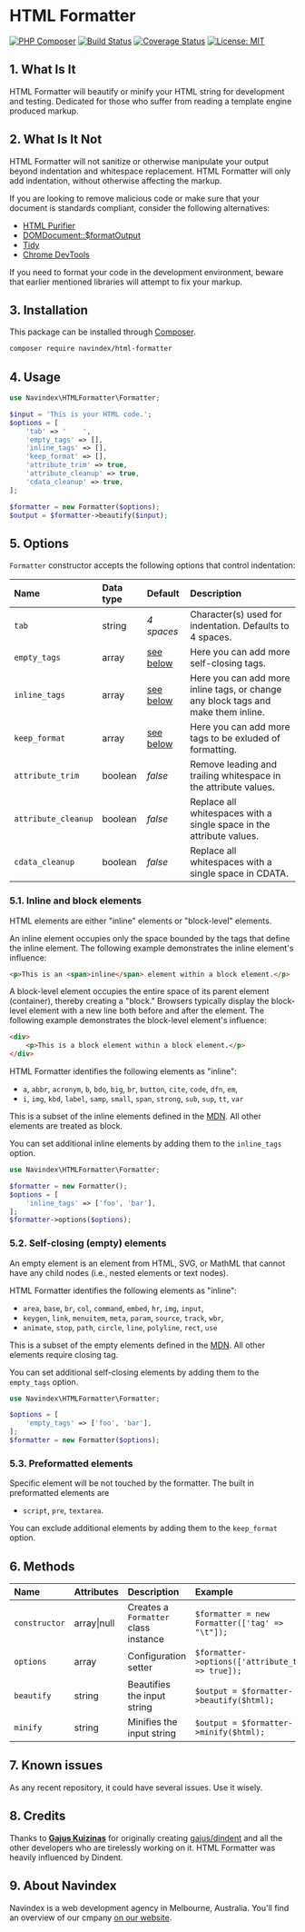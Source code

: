 # HTML Formatter

[![PHP Composer](https://github.com/navindex/html-formatter/actions/workflows/php.yml/badge.svg)](https://github.com/navindex/html-formatter/actions/workflows/php.yml)
 [![Build Status](https://app.travis-ci.com/navindex/html-formatter.svg?branch=master)](https://app.travis-ci.com/navindex/html-formatter)
 [![Coverage Status](https://coveralls.io/repos/github/navindex/html-formatter/badge.svg)](https://coveralls.io/github/navindex/html-formatter)
 [![License: MIT](https://img.shields.io/badge/License-MIT-yellow.svg)](https://opensource.org/licenses/MIT)
 
<!-- [![Build Status](https://travis-ci.org/gajus/html formatter.png?branch=master)](https://travis-ci.org/navindex/html-formatter)
[![Coverage Status](https://coveralls.io/repos/gajus/html formatter/badge.png?branch=master)](https://coveralls.io/r/navindex/html-formatter?branch=master)
[![Latest Stable Version](https://poser.pugx.org/gajus/html formatter/version.png)](https://packagist.org/packages/navindex/html-formatter)
[![License](https://poser.pugx.org/gajus/html formatter/license.png)](https://packagist.org/packages/navindex/html-formatter) -->

<!-- [![Latest Version](https://img.shields.io/github/release/spatie/analytics-statistics.svg?style=flat-square)](https://github.com/spatie/analytics-statistics/releases)
[![Software License](https://img.shields.io/badge/license-MIT-brightgreen.svg?style=flat-square)](LICENSE.md)
[![Build Status](https://img.shields.io/travis/spatie/analytics-statistics/master.svg?style=flat-square)](https://travis-ci.org/spatie/analytics-statistics)
[![Quality Score](https://img.shields.io/scrutinizer/g/spatie/analytics-statistics.svg?style=flat-square)](https://scrutinizer-ci.com/g/spatie/analytics-statistics)
[![Total Downloads](https://img.shields.io/packagist/dt/spatie/analytics-statistics.svg?style=flat-square)](https://packagist.org/packages/spatie/analytics-statistics) -->

## 1. What Is It

HTML Formatter will beautify or minify your HTML string for development and testing. Dedicated for those who suffer from reading a template engine produced markup.

## 2. What Is It Not

HTML Formatter will not sanitize or otherwise manipulate your output beyond indentation and whitespace replacement. HTML Formatter will only add indentation, without otherwise affecting the markup.

If you are looking to remove malicious code or make sure that your document is standards compliant, consider the following alternatives:

-   [HTML Purifier](https://github.com/Exercise/HTMLPurifierBundle)
-   [DOMDocument::$formatOutput](http://www.php.net/manual/en/class.domdocument.php)
-   [Tidy](http://www.php.net/manual/en/book.tidy.php)
-   [Chrome DevTools](https://developers.google.com/chrome-developer-tools/)

If you need to format your code in the development environment, beware that earlier mentioned libraries will attempt to fix your markup.

## 3. Installation

This package can be installed through [Composer](https://getcomposer.org/).

```bash
composer require navindex/html-formatter
```

## 4. Usage

```php
use Navindex\HTMLFormatter\Formatter;

$input = 'This is your HTML code.';
$options = [
    'tab' => '    ',
    'empty_tags' => [],
    'inline_tags' => [],
    'keep_format' => [],
    'attribute_trim' => true,
    'attribute_cleanup' => true,
    'cdata_cleanup' => true,
];

$formatter = new Formatter($options);
$output = $formatter->beautify($input);
```

## 5. Options

`Formatter` constructor accepts the following options that control indentation:

| Name                | Data type | Default           | Description                                                                       |
| :------------------ | :-------- | :---------------- | :-------------------------------------------------------------------------------- |
| `tab`               | string    | _4 spaces_        | Character(s) used for indentation. Defaults to 4 spaces.                          |
| `empty_tags`        | array     | [see below](#5-1) | Here you can add more self-closing tags.                                          |
| `inline_tags`       | array     | [see below](#5-2) | Here you can add more inline tags, or change any block tags and make them inline. |
| `keep_format`       | array     | [see below](#5-3) | Here you can add more tags to be exluded of formatting.                           |
| `attribute_trim`    | boolean   | _false_           | Remove leading and trailing whitespace in the attribute values.                   |
| `attribute_cleanup` | boolean   | _false_           | Replace all whitespaces with a single space in the attribute values.              |
| `cdata_cleanup`     | boolean   | _false_           | Replace all whitespaces with a single space in CDATA.                             |

<a name='5-1'></a>

### 5.1. Inline and block elements

HTML elements are either "inline" elements or "block-level" elements.

An inline element occupies only the space bounded by the tags that define the inline element. The following example demonstrates the inline element's influence:

```html
<p>This is an <span>inline</span> element within a block element.</p>
```

A block-level element occupies the entire space of its parent element (container), thereby creating a "block." Browsers typically display the block-level element with a new line both before and after the element. The following example demonstrates the block-level element's influence:

```html
<div>
    <p>This is a block element within a block element.</p>
</div>
```

HTML Formatter identifies the following elements as "inline":

-   `a`, `abbr`, `acronym`, `b`, `bdo`, `big`, `br`, `button`, `cite`, `code`, `dfn`, `em`,
-   `i`, `img`, `kbd`, `label`, `samp`, `small`, `span`, `strong`, `sub`, `sup`, `tt`, `var`

This is a subset of the inline elements defined in the [MDN](https://developer.mozilla.org/en-US/docs/Web/HTML/Inline_elements).
All other elements are treated as block.

You can set additional inline elements by adding them to the `inline_tags` option.

```php
use Navindex\HTMLFormatter\Formatter;

$formatter = new Formatter();
$options = [
    'inline_tags' => ['foo', 'bar'],
];
$formatter->options($options);
```

<a name='5-2'></a>

### 5.2. Self-closing (empty) elements

An empty element is an element from HTML, SVG, or MathML that cannot have any child nodes (i.e., nested elements or text nodes).

HTML Formatter identifies the following elements as "inline":

-   `area`, `base`, `br`, `col`, `command`, `embed`, `hr`, `img`, `input`,
-   `keygen`, `link`, `menuitem`, `meta`, `param`, `source`, `track`, `wbr`,
-   `animate`, `stop`, `path`, `circle`, `line`, `polyline`, `rect`, `use`

This is a subset of the empty elements defined in the [MDN](https://developer.mozilla.org/en-US/docs/Glossary/empty_element).
All other elements require closing tag.

You can set additional self-closing elements by adding them to the `empty_tags` option.

```php
use Navindex\HTMLFormatter\Formatter;

$options = [
    'empty_tags' => ['foo', 'bar'],
];
$formatter = new Formatter($options);
```

<a name='5-3'></a>

### 5.3. Preformatted elements</a>

Specific element will be not touched by the formatter. The built in preformatted elements are

-   `script`, `pre`, `textarea`.

You can exclude additional elements by adding them to the `keep_format` option.

## 6. Methods

| Name          | Attributes  | Description                          | Example                                            |
| :------------ | :---------- | :----------------------------------- | :------------------------------------------------- |
| `constructor` | array\|null | Creates a `Formatter` class instance | `$formatter = new Formatter(['tag' => "\t"]);`     |
| `options`     | array       | Configuration setter                 | `$formatter->options(['attribute_trim' => true]);` |
| `beautify`    | string      | Beautifies the input string          | `$output = $formatter->beautify($html);`           |
| `minify`      | string      | Minifies the input string            | `$output = $formatter->minify($html);`             |

<!--
# CLI

HTML Formatter can be used via the CLI script `./bin/html formatter.php`.

```sh
php ./bin/html formatter.php

Indent HTML.

Options:
    --input=./input_file.html
        Input file
    --indentation_character="    "
        Character(s) used for indentation. Defaults to 4 whitespace characters.
    --inline
        A list of comma separated "inline" element names.
    --block
        A list of comma separated "block" element names.

Examples:
    ./html formatter.php --input="./input.html"
        Indent "input.html" file and print the output to STDOUT.

    ./html formatter.php --input="./input.html" | tee ./output.html
        Indent "input.html" file and dump the output to "output.html".

    ./html formatter.php --input="./input.html" --indentation_character="\t"
        Indent "input.html" file using tab to indent the markup.

    ./html formatter.php --input="./input.html" --inline="div,p"
        Indent "input.html" file treating <div> and <p> elements as inline.

    ./html formatter.php --input="./input.html" --block="span,em"
        Indent "input.html" file treating <span> and <em> elements as block.
``` -->

## 7. Known issues

As any recent repository, it could have several issues. Use it wisely.

## 8. Credits

Thanks to **[Gajus Kuizinas](https://github.com/gajus)** for originally creating [gajus/dindent](https://github.com/gajus/dindent) and all the other developers who are tirelessly working on it. HTML Formatter was heavily influenced by Dindent.

## 9. About Navindex
Navindex is a web development agency in Melbourne, Australia. You'll find an overview of our cmpany [on our website](https://www.navindex.com.au).
